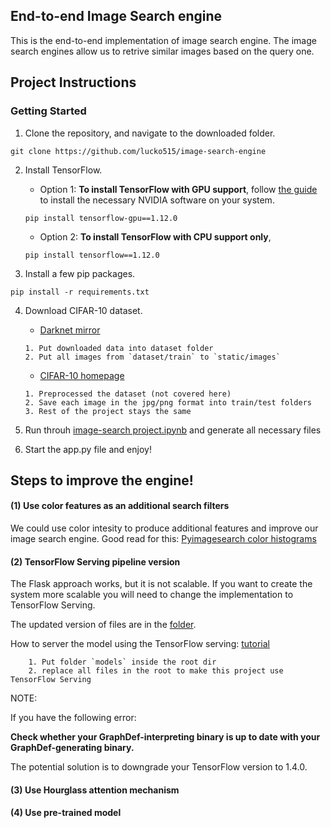## End-to-end Image Search engine

This is the end-to-end implementation of image search engine. The image search engines allow us to retrive similar images based on the query one.

## Project Instructions

### Getting Started

1. Clone the repository, and navigate to the downloaded folder.
```
git clone https://github.com/lucko515/image-search-engine
```

2. Install TensorFlow.
	- Option 1: __To install TensorFlow with GPU support__, follow [the guide](https://www.tensorflow.org/install/) to install the necessary NVIDIA software on your system.
	```
	pip install tensorflow-gpu==1.12.0
	```
	- Option 2: __To install TensorFlow with CPU support only__,
	```
	pip install tensorflow==1.12.0
	```

3. Install a few pip packages.
```
pip install -r requirements.txt
```

4. Download CIFAR-10 dataset.

	  - [Darknet mirror](https://pjreddie.com/projects/cifar-10-dataset-mirror/)
    ```
    1. Put downloaded data into dataset folder
    2. Put all images from `dataset/train` to `static/images`
    ```
    - [CIFAR-10 homepage](https://www.cs.toronto.edu/~kriz/cifar.html)
    
    ```
    1. Preprocessed the dataset (not covered here)
    2. Save each image in the jpg/png format into train/test folders
    3. Rest of the project stays the same
    ```


5. Run throuh [image-search project.ipynb](https://github.com/lucko515/image-search-engine/blob/master/image-search%20project.ipynb) and generate all necessary files

6. Start the app.py file and enjoy!

## Steps to improve the engine!

#### (1) Use color features as an additional search filters

We could use color intesity to produce additional features and improve our image search engine. Good read for this: [Pyimagesearch color histograms](https://www.pyimagesearch.com/2014/01/22/clever-girl-a-guide-to-utilizing-color-histograms-for-computer-vision-and-image-search-engines/)

#### (2) TensorFlow Serving pipeline version

The Flask approach works, but it is not scalable. If you want to create the system more scalable you will need to change the implementation to TensorFlow Serving.

The updated version of files are in the [folder](https://github.com/lucko515/image-search-engine/tree/master/tensorflow-serving-update).

How to server the model using the TensorFlow serving: [tutorial](https://medium.com/epigramai/tensorflow-serving-101-pt-1-a79726f7c103)

```
	1. Put folder `models` inside the root dir
	2. replace all files in the root to make this project use TensorFlow Serving
```

NOTE: 

If you have the following error:

__Check whether your GraphDef-interpreting binary is up to date with your GraphDef-generating binary.__

The potential solution is to downgrade your TensorFlow version to 1.4.0. 

#### (3) Use Hourglass attention mechanism

#### (4) Use pre-trained model
